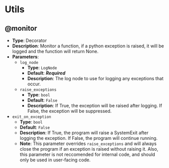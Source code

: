 # Utils

## @monitor
- **Type**: Decorator
- **Description**: Monitor a function, if a python exception is raised, it will be logged and the function will return None.
- **Parameters**:
  - `log_node`
    - **Type**: `LogNode`
    - **Default**: ***Required***
    - **Description**: The log node to use for logging any exceptions that occur.
  - `raise_exceptions`
    - **Type**: `bool`
    - **Default**: `False`
    - **Description**: If True, the exception will be raised after logging. If False, the exception will be suppressed.
 - `exit_on_exception`
    - **Type**: `bool`
    - **Default**: `False`
    - **Description**: If True, the program will raise a SystemExit after logging the exception. If False, the program will continue running.
    - **Note**: This parameter overrides `raise_exceptions` and will always close the program if an exception is raised without raising it.
    Also, this parameter is not reccomended for internal code, and should only be used in user-facing code.